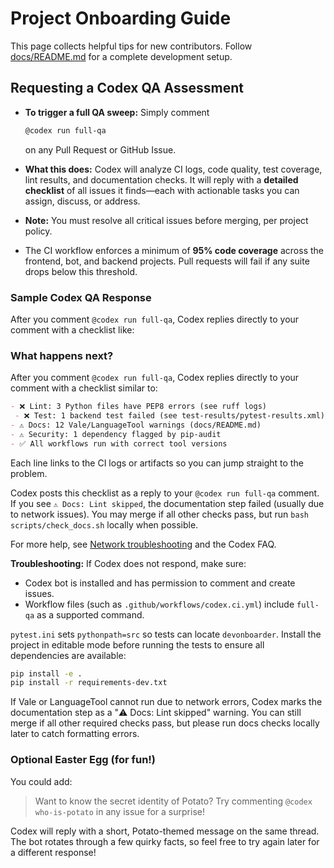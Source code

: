 # Project Onboarding Guide

This page collects helpful tips for new contributors. Follow [docs/README.md](README.md) for a complete development setup.

## Requesting a Codex QA Assessment

* **To trigger a full QA sweep:** Simply comment

  ```sh
  @codex run full-qa
  ```

  on any Pull Request or GitHub Issue.
* **What this does:** Codex will analyze CI logs, code quality, test coverage, lint results, and documentation checks. It will reply with a **detailed checklist** of all issues it finds—each with actionable tasks you can assign, discuss, or address.
* **Note:** You must resolve all critical issues before merging, per project policy.
* The CI workflow enforces a minimum of **95% code coverage** across the frontend, bot, and backend projects. Pull requests will fail if any suite drops below this threshold.

### Sample Codex QA Response

After you comment `@codex run full-qa`, Codex replies directly to your comment with a checklist like:

### What happens next?

After you comment `@codex run full-qa`, Codex replies directly to your comment with a checklist similar to:

```markdown
- ❌ Lint: 3 Python files have PEP8 errors (see ruff logs)
 - ❌ Test: 1 backend test failed (see test-results/pytest-results.xml)
- ⚠️ Docs: 12 Vale/LanguageTool warnings (docs/README.md)
- ⚠️ Security: 1 dependency flagged by pip-audit
- ✅ All workflows run with correct tool versions
```

Each line links to the CI logs or artifacts so you can jump straight to the problem.

Codex posts this checklist as a reply to your `@codex run full-qa` comment. If you see `⚠️ Docs: Lint skipped`, the documentation step failed (usually due to network issues). You may merge if all other checks pass, but run `bash scripts/check_docs.sh` locally when possible.

For more help, see [Network troubleshooting](network-troubleshooting.md) and the Codex FAQ.

**Troubleshooting:**
If Codex does not respond, make sure:

* Codex bot is installed and has permission to comment and create issues.
* Workflow files (such as `.github/workflows/codex.ci.yml`) include `full-qa` as a supported command.

`pytest.ini` sets `pythonpath=src` so tests can locate `devonboarder`.
Install the project in editable mode before running the tests to ensure
all dependencies are available:

```bash
pip install -e .
pip install -r requirements-dev.txt
```

If Vale or LanguageTool cannot run due to network errors, Codex marks the documentation step as a "⚠️ Docs: Lint skipped" warning. You can still merge if all other required checks pass, but please run docs checks locally later to catch formatting errors.

### Optional Easter Egg (for fun!)

You could add:

> Want to know the secret identity of Potato?
> Try commenting `@codex who-is-potato` in any issue for a surprise!

Codex will reply with a short, Potato-themed message on the same thread. The bot rotates through a few quirky facts, so feel free to try again later for a different response!
